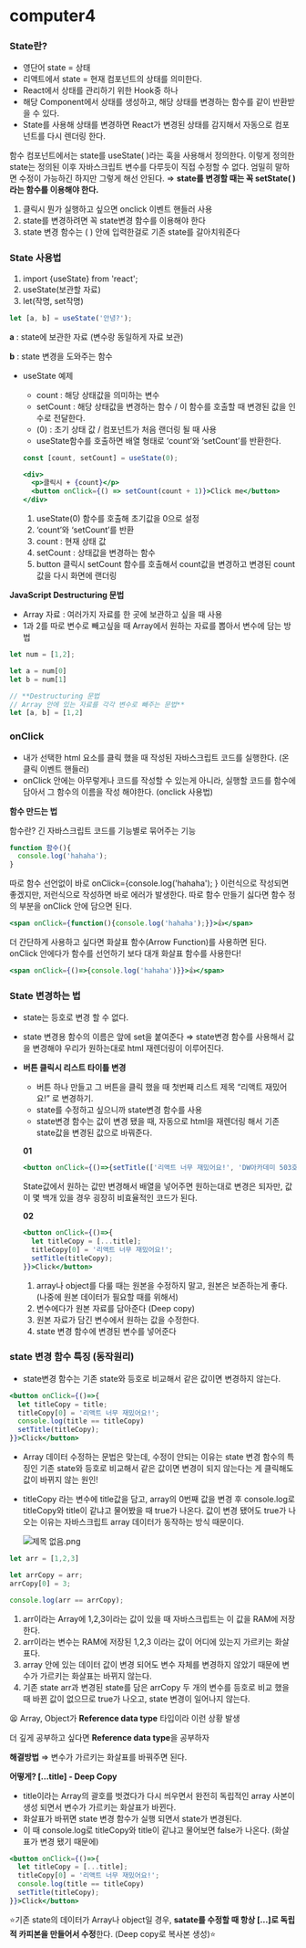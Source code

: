 # computer4

### State란?

- 영단어 state = 상태
- 리액트에서 state = 현재 컴포넌트의 상태를 의미한다.
- React에서 상태를 관리하기 위한 Hook중 하나
- 해당 Component에서 상태를 생성하고, 해당 상태를 변경하는 함수를 같이 반환받을 수 있다.
- State를 사용해 상태를 변경하면 React가 변경된 상태를 감지해서 자동으로 컴포넌트를 다시 렌더링 한다.

함수 컴포넌트에서는 state를 useState( )라는 훅을 사용해서 정의한다. 이렇게 정의한 state는 정의된 이후 자바스크립트 변수를 다루듯이 직접 수정할 수 없다. 엄밀히 말하면 수정이 가능하긴 하지만 그렇게 해선 안된다. ⇒ **state를 변경할 때는 꼭 setState( ) 라는 함수를 이용해야 한다.**

1. 클릭시 뭔가 실행하고 싶으면 onclick 이벤트 핸들러 사용
2. state를 변경하려면 꼭 state변경 함수를 이용해야 한다
3. state 변경 함수는 ( ) 안에 입력한걸로 기존 state를 갈아치워준다

### State 사용법

1. import {useState} from 'react';
2. useState(보관할 자료)
3. let(작명, set작명)

```jsx
let [a, b] = useState('안녕?');
```

**a** : state에 보관한 자료 (변수랑 동일하게 자료 보관)

**b** : state 변경을 도와주는 함수

- useState 예제
    - count :  해당 상태값을 의미하는 변수
    - setCount : 해당 상태값을 변경하는 함수 / 이 함수를 호출할 때 변경된 값을 인수로 전달한다.
    - (0) :  초기 상태 값 / 컴포넌트가 처음 랜더링 될 때 사용
    - useState함수를 호출하면 배열 형태로 ‘count’와 ‘setCount’를 반환한다.
    
    ```jsx
    const [count, setCount] = useState(0);
    
    <div>
      <p>클릭시 + {count}</p>
      <button onClick={() => setCount(count + 1)}>Click me</button>
    </div>
    ```
    
    1.  useState(0) 함수를 호출해 초기값을 0으로 설정
    2. ‘count’와 ‘setCount’를 반환
    3. count : 현재 상태 값
    4. setCount : 상태값을 변경하는 함수
    5. button 클릭시 setCount 함수를 호출해서 count값을 변경하고 변경된 count값을 다시 화면에 랜더링

**JavaScript Destructuring 문법**

- Array 자료 : 여러가지 자료를 한 곳에 보관하고 싶을 때 사용
- 1과 2를 따로 변수로 빼고싶을 때 Array에서 원하는 자료를 뽑아서 변수에 담는 방법

```jsx
let num = [1,2];

let a = num[0]
let b = num[1]

// **Destructuring 문법
// Array 안에 있는 자료를 각각 변수로 빼주는 문법**
let [a, b] = [1,2]
```

### onClick

- 내가 선택한 html 요소를 클릭 했을 때 작성된 자바스크립트 코드를 실행한다. (온클릭 이벤트 핸들러)
- onClick 안에는 아무렇게나 코드를 작성할 수 있는게 아니라, 실행할 코드를 함수에 담아서 그 함수의 이름을 작성 해야한다. (onclick 사용법)

**함수 만드는 법**

함수란? 긴 자바스크립트 코드를 기능별로 묶어주는 기능

```jsx
function 함수(){
  console.log('hahaha');
}
```

따로 함수 선언없이 바로 onClick={console.log('hahaha'); } 이런식으로 작성되면 좋겠지만, 저런식으로 작성하면 바로 에러가 발생한다. 따로 함수 만들기 싫다면 함수 정의 부분을 onClick 안에 담으면 된다.

```jsx
<span onClick={function(){console.log('hahaha');}}>👍</span>
```

더 간단하게 사용하고 싶다면 화살표 함수(Arrow Function)를 사용하면 된다. onClick 안에다가 함수를 선언하기 보다 대개 화살표 함수를 사용한다!

```jsx
<span onClick={()=>{console.log('hahaha')}}>👍</span>
```

### State 변경하는 법

- state는 등호로 변경 할 수 없다.
- state 변경용 함수의 이름은 앞에 set을 붙여준다 ⇒ state변경 함수를 사용해서 값을 변경해야 우리가 원하는대로 html 재렌더링이 이루어진다.

- **버튼 클릭시 리스트 타이틀 변경**
    - 버튼 하나 만들고 그 버튼을 클릭 했을 때 첫번째 리스트 제목 “리액트 재밌어요!” 로 변경하기.
    - state를 수정하고 싶으니까 state변경 함수를 사용
    - state변경 함수는 값이 변경 됐을 때, 자동으로 html을 재렌더링 해서 기존 state값을 변경된 값으로 바꿔준다.
    
    **01**
    
    ```jsx
    <button onClick={()=>{setTitle(['리액트 너무 재밌어요!', 'DW아카데미 503호', 'DW아카데미 201호'])}}>Click</button>
    ```
    
    State값에서 원하는 값만 변경해서 배열을 넣어주면 원하는대로 변경은 되자만,  값이 몇 백개 있을 경우 굉장히 비효율적인 코드가 된다.
    
    **02**
    
    ```jsx
    <button onClick={()=>{
      let titleCopy = [...title];
      titleCopy[0] = '리액트 너무 재밌어요!';
      setTitle(titleCopy);
    }}>Click</button>
    ```
    
    1. array나 object를 다룰 때는 원본을 수정하지 말고, 원본은 보존하는게 좋다. (나중에 원본 데이터가 필요할 때를 위해서)
    2. 변수에다가 원본 자료를 담아준다 (Deep copy)
    3. 원본 자료가 담긴 변수에서 원하는 값을 수정한다.
    4. state 변경 함수에 변경된 변수를 넣어준다

### state 변경 함수 특징 (동작원리)

- state변경 함수는 기존 state와 등호로 비교해서 같은 값이면 변경하지 않는다.

```jsx
<button onClick={()=>{
  let titleCopy = title;
  titleCopy[0] = '리액트 너무 재밌어요!';
  console.log(title == titleCopy)
  setTitle(titleCopy);
}}>Click</button>
```

- Array 데이터 수정하는 문법은 맞는데, 수정이 안되는 이유는 state 변경 함수의 특징인 기존 state와 등호로 비교해서 같은 값이면 변경이 되지 않는다는 게 클릭해도 값이 바뀌지 않는 원인!
- titleCopy 라는 변수에 title값을 담고, array의 0번째 값을 변경 후 console.log로 titleCopy와 title이 같냐고 물어봤을 때 true가 나온다. 값이 변경 됐어도 true가 나오는 이유는 자바스크립트 array 데이터가 동작하는 방식 때문이다.
    
    ![제목 없음.png](https://s3-us-west-2.amazonaws.com/secure.notion-static.com/fb765d45-885c-444d-a56e-213256f5b5d6/%EC%A0%9C%EB%AA%A9_%EC%97%86%EC%9D%8C.png)
    

```jsx
let arr = [1,2,3]

let arrCopy = arr;
arrCopy[0] = 3;

console.log(arr == arrCopy);
```

1. arr이라는 Array에 1,2,3이라는 값이 있을 때 자바스크립트는 이 값을 RAM에 저장한다. 
2. arr이라는 변수는 RAM에 저장된 1,2,3 이라는 값이 어디에 있는지 가르키는 화살표다. 
3. array 안에 있는 데이터 값이 변경 되어도 변수 자체를 변경하지 않았기 때문에 변수가 가르키는 화살표는 바뀌지 않는다.
4. 기존 state arr과 변경된 state를 담은 arrCopy 두 개의 변수를 등호로 비교 했을 때 바뀐 값이 없으므로 true가 나오고, state 변경이 일어나지 않는다. 

😫 Array, Object가 **Reference data type** 타입이라 이런 상황 발생

더 깊게 공부하고 싶다면 **Reference data type**을 공부하자 

**해결방법** ⇒ 변수가 가르키는 화살표를 바꿔주면 된다.

**어떻게? […title] - Deep Copy**

- title이라는 Array의 괄호를 벗겼다가 다시 씌우면서 완전히 독립적인 array 사본이 생성 되면서 변수가 가르키는 화살표가 바뀐다.
- 화살표가 바뀌면 state 변경 함수가 실행 되면서 state가 변경된다.
- 이 때 console.log로 titleCopy와 title이 같냐고 물어보면 false가 나온다. (화살표가 변경 됐기 때문에)

```jsx
<button onClick={()=>{
  let titleCopy = [...title];
  titleCopy[0] = '리액트 너무 재밌어요!';
  console.log(title == titleCopy)
  setTitle(titleCopy);
}}>Click</button>
```

⭐기존 state의 데이터가 Array나 object일 경우, **satate를 수정할 때 항상 […]로 독립적 카피본을 만들어서 수정**한다. (Deep copy로 복사본 생성)⭐
